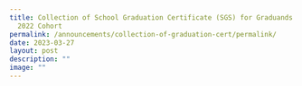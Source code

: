 ```yaml
---
title: Collection of School Graduation Certificate (SGS) for Graduands from AES
  2022 Cohort
permalink: /announcements/collection-of-graduation-cert/permalink/
date: 2023-03-27
layout: post
description: ""
image: ""
---
```

